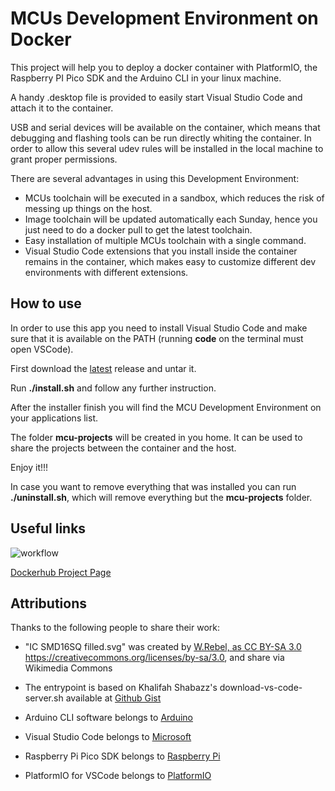 # MCUs Development Environment on Docker

This project will help you to deploy a docker container with PlatformIO, the Raspberry PI Pico SDK and the Arduino CLI in your linux machine.

A handy .desktop file is provided to easily start Visual Studio Code and attach it to the container.

USB and serial devices will be available on the container, which means that debugging and flashing tools can be run directly whiting the container. In order to allow this several udev rules will be installed in the local machine to grant proper permissions.

There are several advantages in using this Development Environment:
* MCUs toolchain will be executed in a sandbox, which reduces the risk of messing up things on the host.
* Image toolchain will be updated automatically each Sunday, hence you just need to do a docker pull to get the latest toolchain.
* Easy installation of multiple MCUs toolchain with a single command.
* Visual Studio Code extensions that you install inside the container remains in the container, which makes easy to customize different dev environments with different extensions.

## How to use

In order to use this app you need to install Visual Studio Code and make sure that it is available on the PATH (running **code** on the terminal must open VSCode).

First download the [latest](https://github.com/LordRafa/dev-environments-mcus/releases/latest) release and untar it.

Run **./install.sh** and follow any further instruction.

After the installer finish you will find the MCU Development Environment on your applications list.

The folder **mcu-projects** will be created in you home. It can be used to share the projects between the container and the host.

Enjoy it!!!

In case you want to remove everything that was installed you can run **./uninstall.sh**, which will remove everything but the **mcu-projects** folder.

## Useful links

![workflow](https://github.com/LordRafa/dev-environments-mcus/actions/workflows/cd.yml/badge.svg)

[Dockerhub Project Page](https://hub.docker.com/r/lordrafa/dev-environments-mcus)

## Attributions

Thanks to the following people to share their work:

* "IC SMD16SQ filled.svg" was created by <a title="W.Rebel, CC BY-SA 3.0 &lt;https://creativecommons.org/licenses/by-sa/3.0&gt;, via Wikimedia Commons" href="https://commons.wikimedia.org/wiki/File:IC_SMD16SQ_filled.svg">W.Rebel, as CC BY-SA 3.0 <https://creativecommons.org/licenses/by-sa/3.0>, and share via Wikimedia Commons</a>

* The entrypoint is based on Khalifah Shabazz's download-vs-code-server.sh available at [Github Gist](https://gist.github.com/b01/0a16b6645ab7921b0910603dfb85e4fb)

* Arduino CLI software belongs to [Arduino](https://www.arduino.cc/)

* Visual Studio Code belongs to [Microsoft](https://code.visualstudio.com/)

* Raspberry Pi Pico SDK belongs to [Raspberry Pi](https://www.raspberrypi.com/)

* PlatformIO for VSCode belongs to [PlatformIO](https://platformio.org/)
